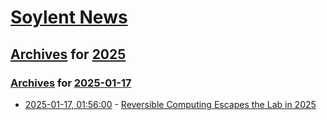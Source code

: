 # [Soylent News](../../../README.md)

## [Archives](../../index.md) for [2025](../index.md)

### [Archives](../../index.md) for [2025-01-17](index.md)

* [2025-01-17, 01:56:00](https://soylentnews.org/article.pl?sid=25/01/16/1049214&from=rss) - [Reversible Computing Escapes the Lab in 2025](https://soylentnews.org/article.pl?sid=25/01/16/1049214&from=rss)
